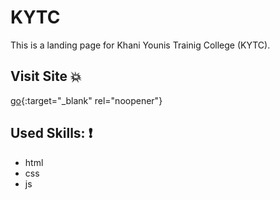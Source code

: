 # KYTC
This is a landing page for Khani Younis Trainig College (KYTC).

 ## Visit Site :boom:
 
[go](https://karam-zomlut.github.io/KYTC/){:target="_blank" rel="noopener"}

## Used Skills: :exclamation:

- html
- css
- js
 
